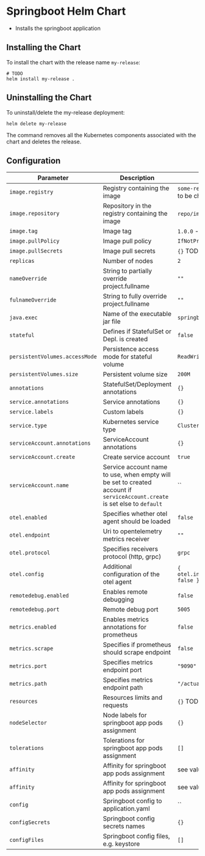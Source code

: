 # Springboot Helm Chart

* Installs the springboot application


## Installing the Chart

To install the chart with the release name `my-release`:

```console
# TODO
helm install my-release .
```
## Uninstalling the Chart

To uninstall/delete the my-release deployment:

```console
helm delete my-release
```


The command removes all the Kubernetes components associated with the chart and deletes the release.
## Configuration

| Parameter                                 | Description                                     | Default                                                 |
|-------------------------------------------|-------------------------------------------------|---------------------------------------------------------|
| `image.registry`                          | Registry containing the image                   | `some-registry.example.com` - needs to be changed       |
| `image.repository`                        | Repository in the registry containing the image | `repo/image` - needs to be changed                      |
| `image.tag`                               | Image tag                                       | `1.0.0` - needs to be changed                           |
| `image.pullPolicy`                        | Image pull policy                               | `IfNotPresent`                                          |
| `image.pullSecrets`                       | Image pull secrets                              | `{}`  TODO - not used                                   |
| `replicas`                                | Number of nodes                                 | `2 `                                                    |
| `nameOverride`                            | String to partially override project.fullname   | `""`                                                    |
| `fulnameOverride`                         | String to fully override project.fullname       | `""`                                                    |
| `java.exec`                               | Name of the executable jar file                 | `springboot-0.0.1-SNAPSHOT.jar`                         |
| `stateful`                                | Defines if StatefulSet or Depl. is created      | `false`                                                 |
| `persistentVolumes.accessMode`            | Persistence access mode for stateful volume     | `ReadWriteOnce`                                         |
| `persistentVolumes.size`                  | Persistent volume size                          | `200M`                                                  |
| `annotations`                             | StatefulSet/Deployment annotations              | `{}`                                                    |
| `service.annotations`                     | Service annotations                             | `{}`                                                    |
| `service.labels`                          | Custom labels                                   | `{}`                                                    |
| `service.type`                            | Kubernetes service type                         | `ClusterIP`                                             |
| `serviceAccount.annotations`              | ServiceAccount annotations                      | `{}`                                                    |
| `serviceAccount.create`                   | Create service account                          | `true`                                                  |
| `serviceAccount.name`                     | Service account name to use, when empty will be set to created account if `serviceAccount.create` is set else to `default` | `` |
| `otel.enabled`                            | Specifies whether otel agent should be loaded   | `false`                                                 |
| `otel.endpoint`                           | Uri to opentelemetry metrics receiver           | `""`                                                    |
| `otel.protocol`                           | Specifies receivers protocol (http, grpc)       | `grpc`                                                  |
| `otel.config`                             | Additional configuration of the otel agent      | `{ otel.instrumentation.jdbc.enabled: false }`          |
| `remotedebug.enabled`                     | Enables remote debugging                        | `false`                                                 |
| `remotedebug.port`                        | Remote debug port                               | `5005`                                                  |
| `metrics.enabled`                         | Enables metrics annotations for prometheus      | `false`                                                 |
| `metrics.scrape`                          | Specifies if prometheus should scrape endpoint  | `false`                                                 |
| `metrics.port`                            | Specifies metrics endpoint port                 | `"9090"`                                                |
| `metrics.path`                            | Specifies metrics endpoint path                 | `"/actuator/prometheus"`                                |
| `resources`                               | Resources limits and requests                   | `{}` TODO                                               |
| `nodeSelector`                            | Node labels for springboot app pods assignment  | `{}`                                                    |
| `tolerations`                             | Tolerations for springboot app  pods assignment | `[]`                                                    |
| `affinity`                                | Affinity for springboot app pods assignment     | see values.yaml                                         |
| `affinity`                                | Affinity for springboot app pods assignment     | see values.yaml                                         |
| `config`                                  | Springboot config to application.yaml           | ``                                                      |
| `configSecrets`                           | Springboot config secrets names                 | `{}`                                                    |
| `configFiles`                             | Springboot config files, e.g. keystore          | `[]`                                                    |
